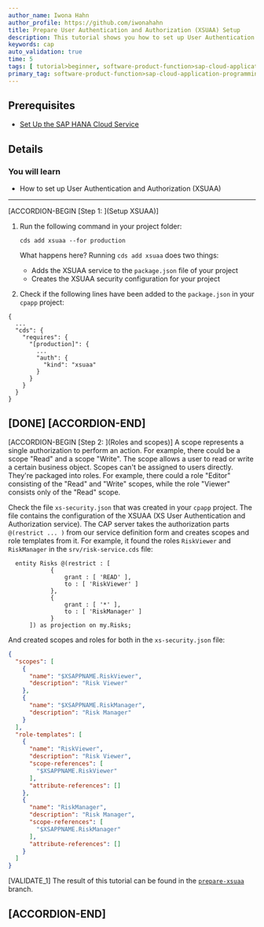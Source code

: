 ```yaml
---
author_name: Iwona Hahn
author_profile: https://github.com/iwonahahn
title: Prepare User Authentication and Authorization (XSUAA) Setup
description: This tutorial shows you how to set up User Authentication and Authorization (XSUAA).
keywords: cap
auto_validation: true
time: 5
tags: [ tutorial>beginner, software-product-function>sap-cloud-application-programming-model, programming-tool>node-js, software-product>sap-business-technology-platform, software-product>sap-fiori]
primary_tag: software-product-function>sap-cloud-application-programming-model
---
```


## Prerequisites
 - [Set Up the SAP HANA Cloud Service](btp-app-hana-cloud-setup)

## Details

### You will learn
 - How to set up User Authentication and Authorization (XSUAA)


---

[ACCORDION-BEGIN [Step 1: ](Setup XSUAA)]
1. Run the following command in your project folder:


    ```Shell/Bash
    cds add xsuaa --for production
    ```

    What happens here? Running `cds add xsuaa` does two things:

    - Adds the XSUAA service to the `package.json` file of your project
    - Creates the XSUAA security configuration for your project

2. Check if the following lines have been added to the `package.json` in your `cpapp` project:

<!-- cpes-file package.json:$.cds.requires -->
```JSON[7-9]
{
  ...
  "cds": {
    "requires": {
      "[production]": {
        ...
        "auth": {
          "kind": "xsuaa"
        }
      }
    }
  }
}
```

[DONE]
[ACCORDION-END]
---
[ACCORDION-BEGIN [Step 2: ](Roles and scopes)]
A scope represents a single authorization to perform an action. For example, there could be a scope "Read" and a scope "Write". The scope allows a user to read or write a certain business object. Scopes can't be assigned to users directly. They're packaged into roles. For example, there could a role "Editor" consisting of the "Read" and "Write" scopes, while the role "Viewer" consists only of the "Read" scope.

Check the file `xs-security.json` that was created in your `cpapp` project. The file contains the configuration of the XSUAA (XS User Authentication and Authorization service). The CAP server takes the authorization parts `@(restrict ... )` from our service definition form and creates scopes and role templates from it. For example, it found the roles `RiskViewer` and `RiskManager` in the `srv/risk-service.cds` file:

```JavaScript[4,8]
  entity Risks @(restrict : [
            {
                grant : [ 'READ' ],
                to : [ 'RiskViewer' ]
            },
            {
                grant : [ '*' ],
                to : [ 'RiskManager' ]
            }
      ]) as projection on my.Risks;
```

And created scopes and roles for both in the `xs-security.json` file:

```JSON
{
  "scopes": [
    {
      "name": "$XSAPPNAME.RiskViewer",
      "description": "Risk Viewer"
    },
    {
      "name": "$XSAPPNAME.RiskManager",
      "description": "Risk Manager"
    }
  ],
  "role-templates": [
    {
      "name": "RiskViewer",
      "description": "Risk Viewer",
      "scope-references": [
        "$XSAPPNAME.RiskViewer"
      ],
      "attribute-references": []
    },
    {
      "name": "RiskManager",
      "description": "Risk Manager",
      "scope-references": [
        "$XSAPPNAME.RiskManager"
      ],
      "attribute-references": []
    }
  ]
}
```

[VALIDATE_1]
The result of this tutorial can be found in the [`prepare-xsuaa`](https://github.com/SAP-samples/cloud-cap-risk-management/tree/prepare-xsuaa) branch.


[ACCORDION-END]
---
